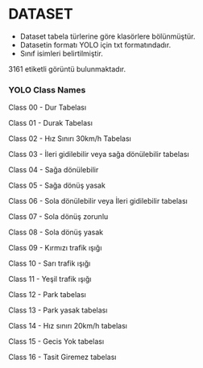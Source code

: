 # DATASET

* Dataset tabela türlerine göre klasörlere bölünmüştür.
* Datasetin formatı YOLO için txt formatındadır.
* Sınıf isimleri belirtilmiştir.

3161 etiketli görüntü bulunmaktadır.


### YOLO Class Names

Class 00 - Dur Tabelası

Class 01 - Durak Tabelası

Class 02 - Hız Sınırı 30km/h Tabelası

Class 03 - İleri gidilebilir veya sağa dönülebilir tabelası

Class 04 - Sağa dönülebilir

Class 05 - Sağa dönüş yasak

Class 06 - Sola dönülebilir veya İleri gidilebilir tabelası

Class 07 - Sola dönüş zorunlu

Class 08 - Sola dönüş yasak

Class 09 - Kırmızı trafik ışığı

Class 10 - Sarı trafik ışığı

Class 11 - Yeşil trafik ışığı 

Class 12 - Park tabelası

Class 13 - Park yasak tabelası

Class 14 - Hız sınırı 20km/h tabelası

Class 15 - Gecis Yok tabelası

Class 16 - Tasit Giremez tabelası
